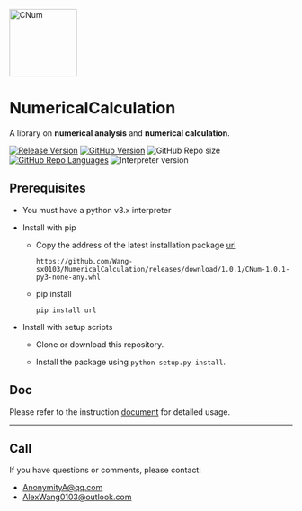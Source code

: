 <a href="https://github.com/Wang-sx0103/NumericalCalculation/"><img alt="CNum" src="./branding/logo/logomark/CNumlogo.svg" height="120"></a>

# **NumericalCalculation**

A library on **numerical analysis** and **numerical calculation**.

[![Release Version](https://img.shields.io/github/v/release/Wang-sx0103/NumericalCalculation?color=lightgrey&include_prereleases)](https://github.com/Wang-sx0103/NumericalCalculation/releases)
[![GitHub Version](https://img.shields.io/github/license/Wang-sx0103/NumericalCalculation)](LICENSE)
![GitHub Repo size](https://img.shields.io/github/repo-size/Wang-sx0103/NumericalCalculation)
[![GitHub Repo Languages](https://img.shields.io/github/languages/top/Wang-sx0103/NumericalCalculation?color=G)](https://github.com/Wang-sx0103/NumericalCalculation/search?l=python)
![Interpreter version](https://img.shields.io/badge/python-v3.x-red)

## Prerequisites

- You must have a python v3.x interpreter

- Install with pip
  - Copy the address of the latest installation package [url](https://github.com/Wang-sx0103/NumericalCalculation/releases)
    ```shell
    https://github.com/Wang-sx0103/NumericalCalculation/releases/download/1.0.1/CNum-1.0.1-py3-none-any.whl
    ```
  - pip install
    ```shell
    pip install url
    ```

- Install with setup scripts

  - Clone or download this repository.

  - Install the package using `python setup.py install`.

## Doc

Please refer to the instruction [document](https://github.com/Wang-sx0103/NumericalCalculation/blob/main/doc/CNum1.0.1.md) for detailed usage.  

---------

## Call

If you have questions or comments, please contact:

- AnonymityA@qq.com
- AlexWang0103@outlook.com

